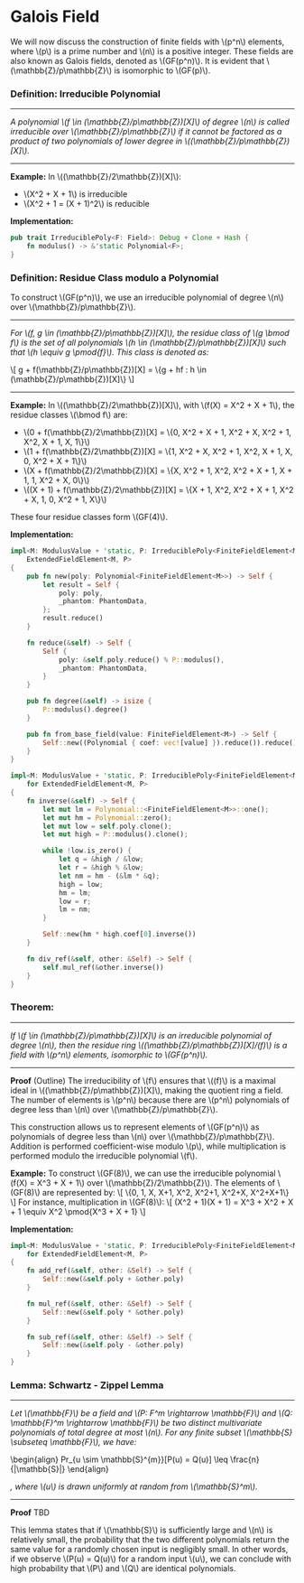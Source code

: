 # Galois Field

We will now discuss the construction of finite fields with \\(p^n\\) elements, where \\(p\\) is a prime number and \\(n\\) is a positive integer. These fields are also known as Galois fields, denoted as \\(GF(p^n)\\). It is evident that \\(\mathbb{Z}/p\mathbb{Z}\\) is isomorphic to \\(GF(p)\\).


### Definition: Irreducible Polynomial

---

*A polynomial \\(f \in (\mathbb{Z}/p\mathbb{Z})[X]\\) of degree \\(n\\) is called irreducible over \\(\mathbb{Z}/p\mathbb{Z}\\) if it cannot be factored as a product of two polynomials of lower degree in \\((\mathbb{Z}/p\mathbb{Z})[X]\\).*

---

**Example:** In \\((\mathbb{Z}/2\mathbb{Z})[X]\\):

- \\(X^2 + X + 1\\) is irreducible
- \\(X^2 + 1 = (X + 1)^2\\) is reducible

**Implementation:**

```rust
pub trait IrreduciblePoly<F: Field>: Debug + Clone + Hash {
    fn modulus() -> &'static Polynomial<F>;
}
```

### Definition: Residue Class modulo a Polynomial

To construct \\(GF(p^n)\\), we use an irreducible polynomial of degree \\(n\\) over \\(\mathbb{Z}/p\mathbb{Z}\\).

---

*For \\(f, g \in (\mathbb{Z}/p\mathbb{Z})[X]\\), the residue class of \\(g \bmod f\\) is the set of all polynomials \\(h \in (\mathbb{Z}/p\mathbb{Z})[X]\\) such that \\(h \equiv g \pmod{f}\\). This class is denoted as:*

\\[ g + f(\mathbb{Z}/p\mathbb{Z})[X] = \\{g + hf : h \in (\mathbb{Z}/p\mathbb{Z})[X]\\} \\]

---

**Example:** In \\((\mathbb{Z}/2\mathbb{Z})[X]\\), with \\(f(X) = X^2 + X + 1\\), the residue classes \\(\bmod f\\) are:

- \\(0 + f(\mathbb{Z}/2\mathbb{Z})[X] = \\{0, X^2 + X + 1, X^2 + X, X^2 + 1, X^2, X + 1, X, 1\\}\\)
- \\(1 + f(\mathbb{Z}/2\mathbb{Z})[X] = \\{1, X^2 + X, X^2 + 1, X^2, X + 1, X, 0, X^2 + X + 1\\}\\)
- \\(X + f(\mathbb{Z}/2\mathbb{Z})[X] = \\{X, X^2 + 1, X^2, X^2 + X + 1, X + 1, 1, X^2 + X, 0\\}\\)
- \\((X + 1) + f(\mathbb{Z}/2\mathbb{Z})[X] = \\{X + 1, X^2, X^2 + X + 1, X^2 + X, 1, 0, X^2 + 1, X\\}\\)

These four residue classes form \\(GF(4)\\).

**Implementation:**

```rust
impl<M: ModulusValue + 'static, P: IrreduciblePoly<FiniteFieldElement<M>>>
    ExtendedFieldElement<M, P>
{
    pub fn new(poly: Polynomial<FiniteFieldElement<M>>) -> Self {
        let result = Self {
            poly: poly,
            _phantom: PhantomData,
        };
        result.reduce()
    }

    fn reduce(&self) -> Self {
        Self {
            poly: &self.poly.reduce() % P::modulus(),
            _phantom: PhantomData,
        }
    }

    pub fn degree(&self) -> isize {
        P::modulus().degree()
    }

    pub fn from_base_field(value: FiniteFieldElement<M>) -> Self {
        Self::new((Polynomial { coef: vec![value] }).reduce()).reduce()
    }
}

impl<M: ModulusValue + 'static, P: IrreduciblePoly<FiniteFieldElement<M>>> Field
    for ExtendedFieldElement<M, P>
{
    fn inverse(&self) -> Self {
        let mut lm = Polynomial::<FiniteFieldElement<M>>::one();
        let mut hm = Polynomial::zero();
        let mut low = self.poly.clone();
        let mut high = P::modulus().clone();

        while !low.is_zero() {
            let q = &high / &low;
            let r = &high % &low;
            let nm = hm - (&lm * &q);
            high = low;
            hm = lm;
            low = r;
            lm = nm;
        }

        Self::new(hm * high.coef[0].inverse())
    }

    fn div_ref(&self, other: &Self) -> Self {
        self.mul_ref(&other.inverse())
    }
}
```

### Theorem:

---

*If \\(f \in (\mathbb{Z}/p\mathbb{Z})[X]\\) is an irreducible polynomial of degree \\(n\\), then the residue ring \\((\mathbb{Z}/p\mathbb{Z})[X]/(f)\\) is a field with \\(p^n\\) elements, isomorphic to \\(GF(p^n)\\).*

---

**Proof** (Outline) The irreducibility of \\(f\\) ensures that \\((f)\\) is a maximal ideal in \\((\mathbb{Z}/p\mathbb{Z})[X]\\), making the quotient ring a field. The number of elements is \\(p^n\\) because there are \\(p^n\\) polynomials of degree less than \\(n\\) over \\(\mathbb{Z}/p\mathbb{Z}\\).

This construction allows us to represent elements of \\(GF(p^n)\\) as polynomials of degree less than \\(n\\) over \\(\mathbb{Z}/p\mathbb{Z}\\). Addition is performed coefficient-wise modulo \\(p\\), while multiplication is performed modulo the irreducible polynomial \\(f\\).


**Example:** To construct \\(GF(8)\\), we can use the irreducible polynomial \\(f(X) = X^3 + X + 1\\) over \\(\mathbb{Z}/2\mathbb{Z}\\). The elements of \\(GF(8)\\) are represented by:
\\[ \\{0, 1, X, X+1, X^2, X^2+1, X^2+X, X^2+X+1\\} \\]
For instance, multiplication in \\(GF(8)\\):
\\[ (X^2 + 1)(X + 1) = X^3 + X^2 + X + 1 \equiv X^2 \pmod{X^3 + X + 1} \\]

**Implementation:**

```rust
impl<M: ModulusValue + 'static, P: IrreduciblePoly<FiniteFieldElement<M>>> Ring
    for ExtendedFieldElement<M, P>
{
    fn add_ref(&self, other: &Self) -> Self {
        Self::new(&self.poly + &other.poly)
    }

    fn mul_ref(&self, other: &Self) -> Self {
        Self::new(&self.poly * &other.poly)
    }

    fn sub_ref(&self, other: &Self) -> Self {
        Self::new(&self.poly - &other.poly)
    }
}
```

### Lemma: Schwartz - Zippel Lemma

---

*Let \\(\mathbb{F}\\) be a field and \\(P: F^m \rightarrow \mathbb{F}\\) and \\(Q: \mathbb{F}^m \rightarrow \mathbb{F}\\) be two distinct multivariate polynomials of total degree at most \\(n\\). For any finite subset \\(\mathbb{S} \subseteq \mathbb{F}\\), we have:*

\begin{align}
    Pr_{u \sim \mathbb{S}^{m}}[P(u) = Q(u)] \leq \frac{n}{|\mathbb{S}|}
\end{align}

*, where \\(u\\) is drawn uniformly at random from \\(\mathbb{S}^m\\).*

---

**Proof** TBD


This lemma states that if \\(\mathbb{S}\\) is sufficiently large and \\(n\\) is relatively small, the probability that the two different polynomials return the same value for a randomly chosen input is negligibly small. In other words, if we observe \\(P(u) = Q(u)\\) for a random input \\(u\\), we can conclude with high probability that \\(P\\) and \\(Q\\) are identical polynomials.
